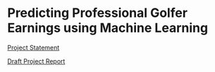# Predicting Professional Golfer Earnings using Machine Learning

[Project Statement](https://github.com/nosliwes/dsa5103/blob/main/project_statement_group_1_golf.pdf)

[Draft Project Report](https://github.com/nosliwes/dsa5103/blob/main/draft_report_group_1_golf.pdf)